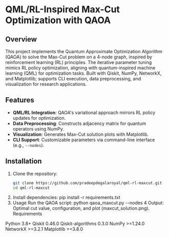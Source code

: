 # QML/RL-Inspired Max-Cut Optimization with QAOA

## Overview
This project implements the Quantum Approximate Optimization Algorithm (QAOA) to solve the Max-Cut problem on a 4-node graph, inspired by reinforcement learning (RL) principles. The iterative parameter tuning mimics RL policy optimization, aligning with quantum-inspired machine learning (QML) for optimization tasks. Built with Qiskit, NumPy, NetworkX, and Matplotlib; supports CLI execution, data preprocessing, and visualization for research applications.

## Features
- **QML/RL Integration**: QAOA's variational approach mirrors RL policy updates for optimization.
- **Data Preprocessing**: Constructs adjacency matrix for quantum operators using NumPy.
- **Visualization**: Generates Max-Cut solution plots with Matplotlib.
- **CLI Support**: Customizable parameters via command-line interface (e.g., `--nodes`).

## Installation
1. Clone the repository:
   ```bash
   git clone https://github.com/pradeepdegalaroyal/qml-rl-maxcut.git
   cd qml-rl-maxcut

2. Install dependencies: pip install -r requirements.txt
3. Usage Run the QAOA script: python qaoa_maxcut.py --nodes 4
   Output: Optimal cut value, configuration, and plot (maxcut_solution.png).
   Requirements

 Python 3.8+
 Qiskit 0.46.0
 Qiskit-algorithms 0.3.0
 NumPy >=1.24.0
 NetworkX >=3.2.1
 Matplotlib >=3.8.0   
